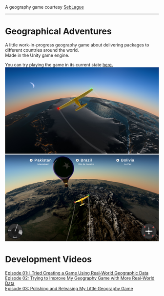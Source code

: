 A geography game courtesy [SebLague](https://github.com/SebLague/Geographical-Adventures)

----

# Geographical Adventures
A little work-in-progress geography game about delivering packages to different countries around the world. </br>
Made in the Unity game engine.

You can try playing the game in its current state [here.](https://sebastian.itch.io/geographical-adventures)
![Image](https://raw.githubusercontent.com/SebLague/Images/master/Geographical%20Adventures.jpg)
![Image](https://raw.githubusercontent.com/SebLague/Images/master/Geographical%20Adventures%202.jpg)
# Development Videos
[Episode 01: I Tried Creating a Game Using Real-World Geographic Data](https://youtu.be/sLqXFF8mlEU) </br>
[Episode 02: Trying to Improve My Geography Game with More Real-World Data](https://youtu.be/UXD97l7ZT0w) </br>
[Episode 03: Polishing and Releasing My Little Geography Game](https://www.youtube.com/watch?v=pNp4ug5F6To)
